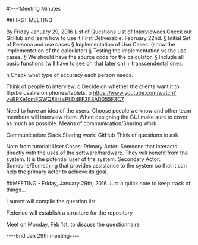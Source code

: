 #:---:Meeting Minutes

##FIRST MEETING

   By Friday January 29, 2016
   List of Questions
   List of Interviewees
   Check out GitHub and learn how to use it
   First Deliverable: February 22nd.
§ Initial Set of Persona and use cases 
§ Implementation of Use Cases. (show the implementation of the calculator) 
§ Testing the implementation vs the use cases. 
§ We should have the source code for the calculator. 
§ Include all basic functions (will have to see on that later on) + transcendental ones.

n Check what type of accuracy each person needs.

Think of people to interview.
o Decide on whether the clients want it to flip/be usable on phones/tablets. o https://www.youtube.com/watch?v=RRXe1omEGWQ&list=PLD4EF3E3AD055F3C7

Need to have an idea of the users.
Choose people we know and other team members will interview them.
When designing the GUI make sure to cover as much as possible.
Means of communication/Sharing Work

Communication: Slack
   Sharing work: GitHub
   Think of questions to ask

Note from tutorial:
User Cases: Primary Actor: Someone that interacts directly with the uses of the software/hardware. They will benefit from the system. It is the potential user of the system. Secondary Actor: Someone/Something that provides assistance to the system so that it can help the primary actor to achieve its goal.

##MEETING - Friday, January 29th, 2016
Just a quick note to keep track of things...

Laurent will compile the question list

Federico will establish a structure for the repository

Meet on Monday, Feb 1st, to discuss the questionnaire

----End Jan 29th meeting----


